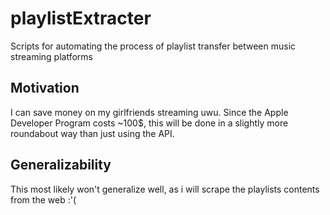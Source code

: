 # playlistExtracter
Scripts for automating the process of playlist transfer between music streaming platforms




## Motivation

I can save money on my girlfriends streaming uwu. Since the Apple Developer Program costs ~100$, this will be done in a slightly more roundabout way than just using the API.


## Generalizability

This most likely won't generalize well, as i will scrape the playlists contents from the web :'(
